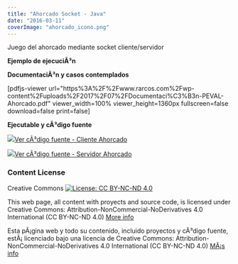 ```yaml
---
title: "Ahorcado Socket - Java"
date: "2016-03-11"
coverImage: "ahorcado_icono.png"
---
```


Juego del ahorcado mediante socket cliente/servidor

 **Ejemplo de ejecuciÃ³n**

 **DocumentaciÃ³n y casos contemplados**

\[pdfjs-viewer url="https%3A%2F%2Fwww.rarcos.com%2Fwp-content%2Fuploads%2F2017%2F07%2FDocumentaci%C3%B3n-PEVAL-Ahorcado.pdf" viewer\_width=100% viewer\_height=1360px fullscreen=false download=false print=false\]

 **Ejecutable y cÃ³digo fuente**

[![](images/Code-Optimization-3-256x2561.png)Ver cÃ³digo fuente - Cliente Ahorcado](https://bitbucket.org/rubenarcos/ahorcado-cliente-socket-java/src)

[![](images/Code-Optimization-3-256x2561.png)Ver cÃ³digo fuente - Servidor Ahorcado](https://bitbucket.org/rubenarcos/ahorcado-server-socket-java/src)

### Content License

Creative Commons [![License: CC BY-NC-ND 4.0](images/88x31.png)](https://creativecommons.org/licenses/by-nc-nd/4.0/)

This web page, all content with proyects and source code, is licensed under Creative Commons: Attribution-NonCommercial-NoDerivatives 4.0 International (CC BY-NC-ND 4.0) [More info](https://creativecommons.org/licenses/by-nc-nd/4.0/)

Esta pÃ¡gina web y todo su contenido, incluido proyectos y cÃ³digo fuente, estÃ¡ licenciado bajo una licencia de Creative Commons: Attribution-NonCommercial-NoDerivatives 4.0 International (CC BY-NC-ND 4.0) [MÃ¡s info](https://creativecommons.org/licenses/by-nc-nd/4.0/deed.es)
